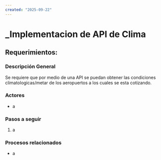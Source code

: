 ```yaml
---
created: "2025-09-22"
---
```


# _Implementacion de API de Clima
## Requerimientos:
### Descripción General
Se requiere que por medio de una API se puedan obtener las condiciones climatologicas/metar de los aeropuertos a los cuales se esta cotizando.

### Actores
- a

### Pasos a seguir
1. a

### Procesos relacionados 
- a